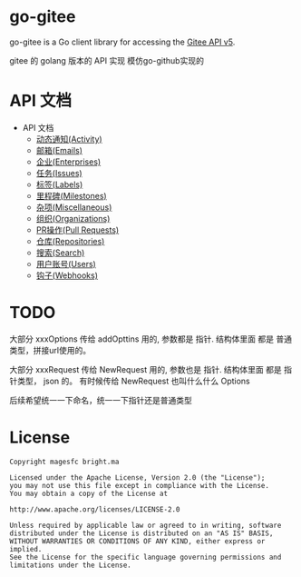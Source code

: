 # go-gitee #

go-gitee is a Go client library for accessing the [Gitee API v5](https://gitee.com/api/v5/swagger).

gitee 的 golang 版本的 API 实现 模仿go-github实现的



# API 文档

* API 文档
    * [动态通知(Activity)]()
    * [邮箱(Emails)]()
    * [企业(Enterprises)]()
    * [任务(Issues)]()
    * [标签(Labels)]()
    * [里程碑(Milestones)]()
    * [杂项(Miscellaneous)]()
    * [组织(Organizations)]()
    * [PR操作(Pull Requests)]()
    * [仓库(Repositories)]()
    * [搜索(Search)]()
    * [用户账号(Users)]()
    * [钩子(Webhooks)]()


# TODO


大部分 xxxOptions 传给 addOpttins 用的, 参数都是 指针. 结构体里面 都是 普通类型，拼接url使用的。


大部分 xxxRequest 传给 NewRequest 用的, 参数也是 指针. 结构体里面 都是 指针类型， json 的。   有时候传给 NewRequest 也叫什么什么 Options

后续希望统一一下命名，统一一下指针还是普通类型

# License
```
Copyright magesfc bright.ma

Licensed under the Apache License, Version 2.0 (the "License");
you may not use this file except in compliance with the License.
You may obtain a copy of the License at

http://www.apache.org/licenses/LICENSE-2.0

Unless required by applicable law or agreed to in writing, software
distributed under the License is distributed on an "AS IS" BASIS,
WITHOUT WARRANTIES OR CONDITIONS OF ANY KIND, either express or implied.
See the License for the specific language governing permissions and
limitations under the License.
```